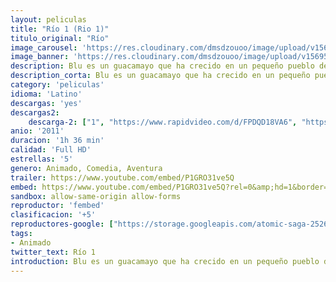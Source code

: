 ```yaml
---
layout: peliculas
title: "Río 1 (Rio 1)"
titulo_original: "Río"
image_carousel: 'https://res.cloudinary.com/dmsdzouoo/image/upload/v1569558300/rio1-min_1_ajnbvl.jpg'
image_banner: 'https://res.cloudinary.com/dmsdzouoo/image/upload/v1569558301/rio1-min_uoofrl.jpg'
description: Blu es un guacamayo que ha crecido en un pequeño pueblo de Minnesota en EEUU, un buen día se entera que es el último espécimen macho de su especie. Es entonces cuando Blu y su dueña, compañera y protectora Linda, deciden tomar rumbo a Rio de Janeiro para conocer a Tulio, un excéntrico experto en pájaros, y a Perla, quien es la última hembra de su especie. Juntos se embarcan en una serie de aventuras para sobrevivir junto a otros amigos que conocen a medida que se desarrolla la historia…
description_corta: Blu es un guacamayo que ha crecido en un pequeño pueblo de Minnesota en EEUU, un buen día se entera que es el último espécimen macho de su especie. Es entonces cuando Blu y su dueña, compañera y protectora Linda, deciden tomar rumbo a Rio de Janeiro para conocer a..
category: 'peliculas'
idioma: 'Latino'
descargas: 'yes'
descargas2:
    descarga-2: ["1", "https://www.rapidvideo.com/d/FPDQD18VA6", "https://www.google.com/s2/favicons?domain=www.rapidvideo.com","RapidVideo","https://res.cloudinary.com/imbriitneysam/image/upload/v1541473684/mexico.png", "Latino", "Full HD"]
anio: '2011'
duracion: '1h 36 min'
calidad: 'Full HD'
estrellas: '5'
genero: Animado, Comedia, Aventura
trailer: https://www.youtube.com/embed/P1GRO31ve5Q
embed: https://www.youtube.com/embed/P1GRO31ve5Q?rel=0&amp;hd=1&border=0&wmode=opaque&enablejsapi=1&modestbranding=1&controls=1&showinfo=1
sandbox: allow-same-origin allow-forms
reproductor: 'fembed'
clasificacion: '+5'
reproductores-google: ["https://storage.googleapis.com/atomic-saga-252618.appspot.com/SlpkVEs0bjBSVm41a0NyRmtpTERUUT09.mp4"]
tags:
- Animado
twitter_text: Río 1
introduction: Blu es un guacamayo que ha crecido en un pequeño pueblo de Minnesota en EEUU, un buen día se entera que es el último espécimen macho de su especie. Es entonces cuando Blu y su dueña, compañera y protectora Linda, deciden tomar rumbo a Rio de Janeiro para conocer a
---
```












